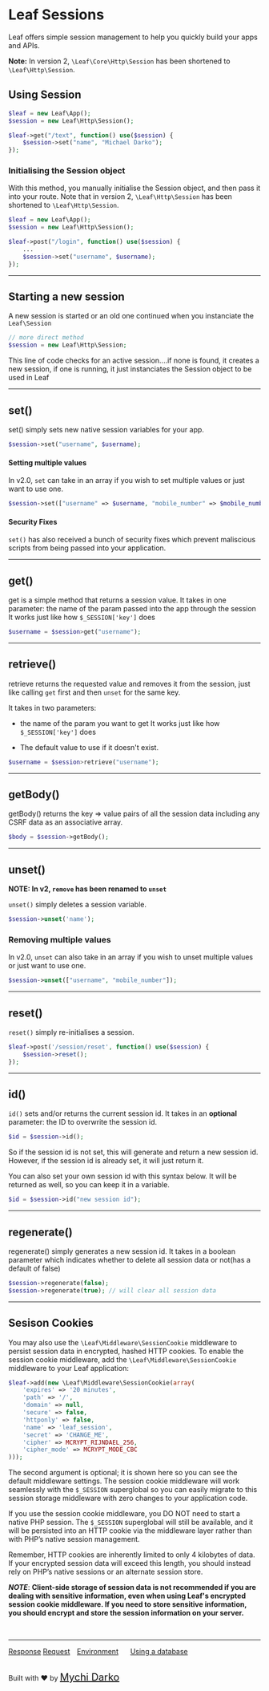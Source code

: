 # Leaf Sessions

Leaf offers simple session management to help you quickly build your apps and APIs.

**Note:** In version 2, `\Leaf\Core\Http\Session` has been shortened to `\Leaf\Http\Session`.

## Using Session

```php
$leaf = new Leaf\App();
$session = new Leaf\Http\Session();

$leaf->get("/text", function() use($session) {
	$session->set("name", "Michael Darko");
});
```

### Initialising the Session object

With this method, you manually initialise the Session object, and then pass it into your route. Note that in version 2, `\Leaf\Http\Session` has been shortened to `\Leaf\Http\Session`.

```php
$leaf = new Leaf\App();
$session = new Leaf\Http\Session();

$leaf->post("/login", function() use($session) {
	...
	$session->set("username", $username);
});
```

<hr>

## Starting a new session

A new session is started or an old one continued when you instanciate the `Leaf\Session`

```php
// more direct method
$session = new Leaf\Http\Session;
```

This line of code checks for an active session....if none is found, it creates a new session, if one is running, it just instanciates the Session object to be used in Leaf

<hr>

## set()

set() simply sets new native session variables for your app.

```php
$session->set("username", $username);
```

#### Setting multiple values

In v2.0, `set` can take in an array if you wish to set multiple values or just want to use one.
```php
$session->set(["username" => $username, "mobile_number" => $mobile_number]);
```

#### Security Fixes

`set()` has also received a bunch of security fixes which prevent maliscious scripts from being passed into your application.

<hr>

## get()

get is a simple method that returns a session value. It takes in one parameter: the name of the param passed into the app through the session It works just like how `$_SESSION['key']` does
```php
$username = $session>get("username");
```

<hr>

## retrieve()

retrieve returns the requested value and removes it from the session, just like calling `get` first and then `unset` for the same key.

It takes in two parameters:

- the name of the param you want to get It works just like how `$_SESSION['key']` does

- The default value to use if it doesn't exist.

```php
$username = $session>retrieve("username");
```

<hr>

## getBody()

getBody() returns the key => value pairs of all the session data including any CSRF data as an associative array.

```php
$body = $session->getBody();
```

<hr>

## unset()

**NOTE: In v2, `remove` has been renamed to `unset`**

`unset()` simply deletes a session variable.

```php
$session->unset('name');
```

### Removing multiple values

In v2.0, `unset` can also take in an array if you wish to unset multiple values or just want to use one.

```php
$session->unset(["username", "mobile_number"]);
```

<hr>

## reset()

`reset()` simply re-initialises a session.

```php
$leaf->post('/session/reset', function() use($session) {
  	$session->reset();
});
```

<hr>

## id()

`id()` sets and/or returns the current session id. It takes in an **optional** parameter: the ID to overwrite the session id.

```php
$id = $session->id();
```

So if the session id is not set, this will generate and return a new session id. However, if the session id is already set, it will just return it.

You can also set your own session id with this syntax below. It will be returned as well, so you can keep it in a variable.

```php
$id = $session->id("new session id");
```

<hr>

## regenerate()
regenerate() simply generates a new session id. It takes in a boolean parameter which indicates whether to delete all session data or not(has a default of false)

```php
$session->regenerate(false);
$session->regenerate(true); // will clear all session data
```

<hr>

## Sesison Cookies 
You may also use the `\Leaf\Middleware\SessionCookie` middleware to persist session data in encrypted, hashed HTTP cookies. To enable the session cookie middleware, add the `\Leaf\Middleware\SessionCookie` middleware to your Leaf application:

```php
$leaf->add(new \Leaf\Middleware\SessionCookie(array(
    'expires' => '20 minutes',
    'path' => '/',
    'domain' => null,
    'secure' => false,
    'httponly' => false,
    'name' => 'leaf_session',
    'secret' => 'CHANGE_ME',
    'cipher' => MCRYPT_RIJNDAEL_256,
    'cipher_mode' => MCRYPT_MODE_CBC
)));
```

The second argument is optional; it is shown here so you can see the default middleware settings. The session cookie middleware will work seamlessly with the `$_SESSION` superglobal so you can easily migrate to this session storage middleware with zero changes to your application code.

If you use the session cookie middleware, you DO NOT need to start a native PHP session. The `$_SESSION` superglobal will still be available, and it will be persisted into an HTTP cookie via the middleware layer rather than with PHP’s native session management.

Remember, HTTP cookies are inherently limited to only 4 kilobytes of data. If your encrypted session data will exceed this length, you should instead rely on PHP’s native sessions or an alternate session store.

***NOTE***: **Client-side storage of session data is not recommended if you are dealing with sensitive information, even when using Leaf's encrypted session cookie middleware. If you need to store sensitive information, you should encrypt and store the session information on your server.**

<br>
<hr>

<a href="#/2.1http/response" style="margin: 0px">Response</a>
<a href="#/2.1http/request" style="margin: 0px; 10px;">Request</a>
<a href="#/2.1environment" style="margin: 0px 10px;">Environment</a>
<a href="#/2.1database" style="margin: 0px 10px;">Using a database</a>

<br>
Built with ❤ by <a href="https://mychi.netlify.com" style="font-size: 20px; color: #111;" target="_blank">Mychi Darko</a>